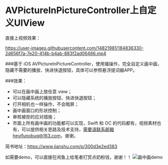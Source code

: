 # AVPictureInPictureController上自定义UIView

直接上视频效果：

https://user-images.githubusercontent.com/14821981/184836330-2d656f7a-7e20-414b-b4ab-883f2ad06486.mp4


###基于 iOS AVPictureInPictureController，使用骚操作，完全自定义画中画，隐藏不需要的播放、快进快退按钮，具体可以参照悬浮提词器APP。

###效果：
- 可以在画中画上放任意 view；
- 可以隐藏系统的播放按钮、快进快退按钮；
- 打开相机也一样操作，不会暗屏；
- 画中画窗口的形状控制；
- 审核被拒的应对措施；
- 市面上所有画中画的功能都可以实现，Swift 和 OC 的代码都有，视频素材也有，可以提供相关思路及技术支持，需要请联系邮箱heyifunobug@163.com，谢谢。
 
简书地址：https://www.jianshu.com/p/300d3e2ed383

如需要demo，可以直接在闲鱼上给笔者打赏点奶粉钱，谢谢！！
![画中画demo](https://user-images.githubusercontent.com/14821981/184839929-135791f8-70b6-474f-a1a1-b5bc6c37fec2.png)

